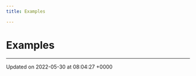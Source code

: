 ```yaml
---
title: Examples

---
```


# Examples







-------------------------------

Updated on 2022-05-30 at 08:04:27 +0000
